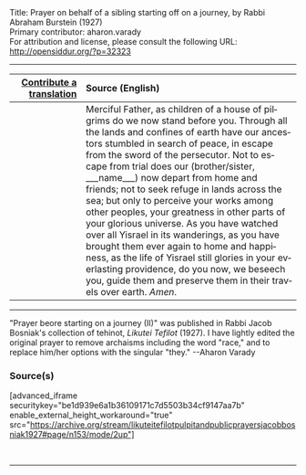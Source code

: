 <html>
<head></head>
<body>
Title: Prayer on behalf of a sibling starting off on a journey, by Rabbi Abraham Burstein (1927)<br />
Primary contributor: aharon.varady<br />
For attribution and license, please consult the following URL: <a href="http://opensiddur.org/?p=32323">http://opensiddur.org/?p=32323</a>
<p />
<hr />

<table style="margin-left: auto;margin-right: auto;" class="draggable">
<thead><tr><th id="x" style="text-align: right;"><a href="/contribute/upload/">Contribute a translation</a></th><th style="text-align: left;">Source (English)</th></tr></thead>
<tbody>
<tr><td style="vertical-align:top;" width="25%">
<div class="liturgy" lang="he">

</span></div></td>
 
<td style="vertical-align:top;">
<div class="english" lang="en">
Merciful Father, 
as children of a house of pilgrims 
do we now stand before you. 
Through all the lands and confines of earth 
have our ancestors stumbled in search of peace, 
in escape from the sword of the persecutor. 
Not to escape from trial does our <span class="instruction">(brother/sister, ___name___)</span> 
now depart from home and friends; 
not to seek refuge in lands across the sea; 
but only to perceive your works among other peoples, 
your greatness in other parts of your glorious universe. 
As you have watched over all Yisrael in its wanderings, 
as you have brought them ever again to home and happiness, 
as the life of Yisrael still glories in your everlasting providence, 
do you now, we beseech you, 
guide them and preserve them in their travels over earth. 
<em>Amen</em>. 
</div></td></tr>
</tbody></table>

<hr />

"Prayer beore starting on a journey (II)" was published in Rabbi Jacob Bosniak's collection of tehinot, <em>Likutei Tefilot</em> (1927). I have lightly edited the original prayer to remove archaisms including the word "race," and to replace him/her options with the singular "they." --Aharon Varady

<h3>Source(s)</h3>

[advanced_iframe securitykey="be1d939e6a1b36109171c7d5503b34cf9147aa7b" enable_external_height_workaround="true" src="https://archive.org/stream/likuteitefilotpulpitandpublicprayersjacobbosniak1927#page/n153/mode/2up"]

&nbsp;

<hr />

&nbsp;
</body>
</html>